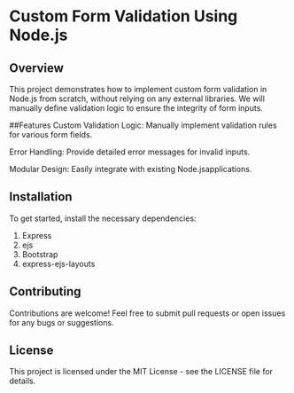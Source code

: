 # Custom Form Validation Using Node.js

## Overview
This project demonstrates how to implement custom form validation in Node.js from scratch, without relying on any external libraries. We will manually define validation logic to ensure the integrity of form inputs.

##Features
Custom Validation Logic: Manually implement validation rules for various form fields.

Error Handling: Provide detailed error messages for invalid inputs.

Modular Design: Easily integrate with existing Node.jsapplications.

## Installation
To get started, install the necessary dependencies:
1. Express
2. ejs
3. Bootstrap
4. express-ejs-layouts

## Contributing
Contributions are welcome! Feel free to submit pull requests or open issues for any bugs or suggestions.

## License
This project is licensed under the MIT License - see the LICENSE file for details.




